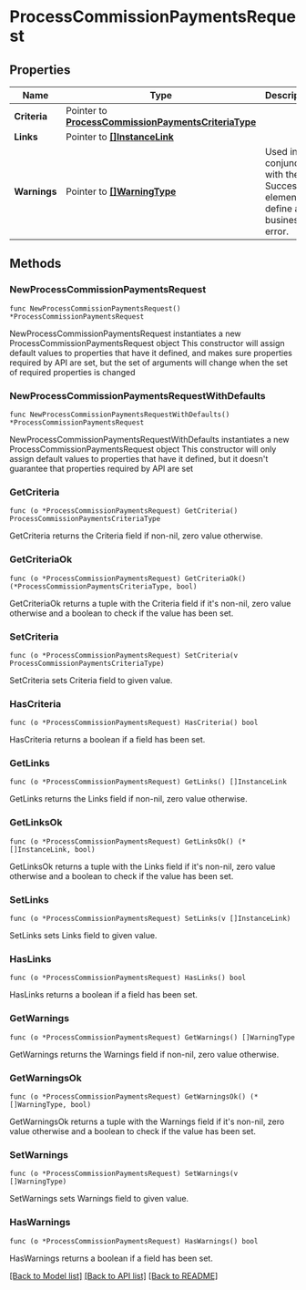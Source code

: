 # ProcessCommissionPaymentsRequest

## Properties

Name | Type | Description | Notes
------------ | ------------- | ------------- | -------------
**Criteria** | Pointer to [**ProcessCommissionPaymentsCriteriaType**](ProcessCommissionPaymentsCriteriaType.md) |  | [optional] 
**Links** | Pointer to [**[]InstanceLink**](InstanceLink.md) |  | [optional] 
**Warnings** | Pointer to [**[]WarningType**](WarningType.md) | Used in conjunction with the Success element to define a business error. | [optional] 

## Methods

### NewProcessCommissionPaymentsRequest

`func NewProcessCommissionPaymentsRequest() *ProcessCommissionPaymentsRequest`

NewProcessCommissionPaymentsRequest instantiates a new ProcessCommissionPaymentsRequest object
This constructor will assign default values to properties that have it defined,
and makes sure properties required by API are set, but the set of arguments
will change when the set of required properties is changed

### NewProcessCommissionPaymentsRequestWithDefaults

`func NewProcessCommissionPaymentsRequestWithDefaults() *ProcessCommissionPaymentsRequest`

NewProcessCommissionPaymentsRequestWithDefaults instantiates a new ProcessCommissionPaymentsRequest object
This constructor will only assign default values to properties that have it defined,
but it doesn't guarantee that properties required by API are set

### GetCriteria

`func (o *ProcessCommissionPaymentsRequest) GetCriteria() ProcessCommissionPaymentsCriteriaType`

GetCriteria returns the Criteria field if non-nil, zero value otherwise.

### GetCriteriaOk

`func (o *ProcessCommissionPaymentsRequest) GetCriteriaOk() (*ProcessCommissionPaymentsCriteriaType, bool)`

GetCriteriaOk returns a tuple with the Criteria field if it's non-nil, zero value otherwise
and a boolean to check if the value has been set.

### SetCriteria

`func (o *ProcessCommissionPaymentsRequest) SetCriteria(v ProcessCommissionPaymentsCriteriaType)`

SetCriteria sets Criteria field to given value.

### HasCriteria

`func (o *ProcessCommissionPaymentsRequest) HasCriteria() bool`

HasCriteria returns a boolean if a field has been set.

### GetLinks

`func (o *ProcessCommissionPaymentsRequest) GetLinks() []InstanceLink`

GetLinks returns the Links field if non-nil, zero value otherwise.

### GetLinksOk

`func (o *ProcessCommissionPaymentsRequest) GetLinksOk() (*[]InstanceLink, bool)`

GetLinksOk returns a tuple with the Links field if it's non-nil, zero value otherwise
and a boolean to check if the value has been set.

### SetLinks

`func (o *ProcessCommissionPaymentsRequest) SetLinks(v []InstanceLink)`

SetLinks sets Links field to given value.

### HasLinks

`func (o *ProcessCommissionPaymentsRequest) HasLinks() bool`

HasLinks returns a boolean if a field has been set.

### GetWarnings

`func (o *ProcessCommissionPaymentsRequest) GetWarnings() []WarningType`

GetWarnings returns the Warnings field if non-nil, zero value otherwise.

### GetWarningsOk

`func (o *ProcessCommissionPaymentsRequest) GetWarningsOk() (*[]WarningType, bool)`

GetWarningsOk returns a tuple with the Warnings field if it's non-nil, zero value otherwise
and a boolean to check if the value has been set.

### SetWarnings

`func (o *ProcessCommissionPaymentsRequest) SetWarnings(v []WarningType)`

SetWarnings sets Warnings field to given value.

### HasWarnings

`func (o *ProcessCommissionPaymentsRequest) HasWarnings() bool`

HasWarnings returns a boolean if a field has been set.


[[Back to Model list]](../README.md#documentation-for-models) [[Back to API list]](../README.md#documentation-for-api-endpoints) [[Back to README]](../README.md)


